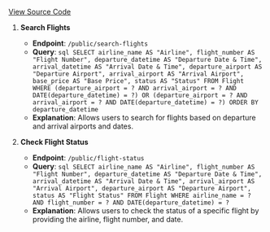 
[View Source Code](https://github.com/EnockMagara/DATABASESFINAL/blob/master/routes/public.mjs)
1. **Search Flights**
   - **Endpoint**: `/public/search-flights`
   - **Query**:      ```sql
     SELECT airline_name AS "Airline", flight_number AS "Flight Number", departure_datetime AS "Departure Date & Time", arrival_datetime AS "Arrival Date & Time", departure_airport AS "Departure Airport", arrival_airport AS "Arrival Airport", base_price AS "Base Price", status AS "Status"
     FROM Flight
     WHERE (departure_airport = ? AND arrival_airport = ? AND DATE(departure_datetime) = ?)
     OR (departure_airport = ? AND arrival_airport = ? AND DATE(departure_datetime) = ?)
     ORDER BY departure_datetime     ```
   - **Explanation**: Allows users to search for flights based on departure and arrival airports and dates.

2. **Check Flight Status**
   - **Endpoint**: `/public/flight-status`
   - **Query**:      ```sql
     SELECT airline_name AS "Airline", flight_number AS "Flight Number", departure_datetime AS "Departure Date & Time", arrival_datetime AS "Arrival Date & Time", arrival_airport AS "Arrival Airport", departure_airport AS "Departure Airport", status AS "Flight Status"
     FROM Flight
     WHERE airline_name = ? AND flight_number = ? AND DATE(departure_datetime) = ?     ```
   - **Explanation**: Allows users to check the status of a specific flight by providing the airline, flight number, and date.
